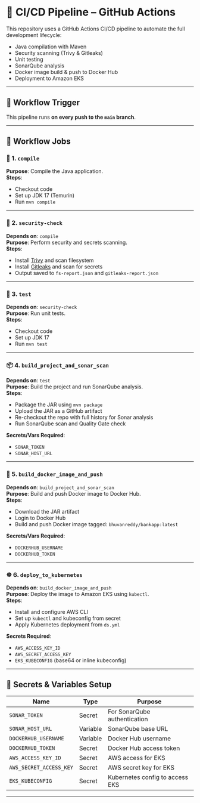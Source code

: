 # 🚀 CI/CD Pipeline – GitHub Actions

This repository uses a GitHub Actions CI/CD pipeline to automate the full development lifecycle:

- Java compilation with Maven
- Security scanning (Trivy & Gitleaks)
- Unit testing
- SonarQube analysis
- Docker image build & push to Docker Hub
- Deployment to Amazon EKS

---

## 🧠 Workflow Trigger

This pipeline runs **on every push to the `main` branch**.

---

## 🧩 Workflow Jobs

### 🔧 1. `compile`
**Purpose**: Compile the Java application.  
**Steps**:
- Checkout code
- Set up JDK 17 (Temurin)
- Run `mvn compile`

---

### 🔐 2. `security-check`
**Depends on**: `compile`  
**Purpose**: Perform security and secrets scanning.  
**Steps**:
- Install [Trivy](https://github.com/aquasecurity/trivy) and scan filesystem
- Install [Gitleaks](https://github.com/gitleaks/gitleaks) and scan for secrets
- Output saved to `fs-report.json` and `gitleaks-report.json`

---

### 🧪 3. `test`
**Depends on**: `security-check`  
**Purpose**: Run unit tests.  
**Steps**:
- Checkout code
- Set up JDK 17
- Run `mvn test`

---

### 📦 4. `build_project_and_sonar_scan`
**Depends on**: `test`  
**Purpose**: Build the project and run SonarQube analysis.  
**Steps**:
- Package the JAR using `mvn package`
- Upload the JAR as a GitHub artifact
- Re-checkout the repo with full history for Sonar analysis
- Run SonarQube scan and Quality Gate check

**Secrets/Vars Required**:
- `SONAR_TOKEN`
- `SONAR_HOST_URL`

---

### 🐳 5. `build_docker_image_and_push`
**Depends on**: `build_project_and_sonar_scan`  
**Purpose**: Build and push Docker image to Docker Hub.  
**Steps**:
- Download the JAR artifact
- Login to Docker Hub
- Build and push Docker image tagged: `bhuvanreddy/bankapp:latest`

**Secrets/Vars Required**:
- `DOCKERHUB_USERNAME`
- `DOCKERHUB_TOKEN`

---

### ☸️ 6. `deploy_to_kubernetes`
**Depends on**: `build_docker_image_and_push`  
**Purpose**: Deploy the image to Amazon EKS using `kubectl`.  
**Steps**:
- Install and configure AWS CLI
- Set up `kubectl` and kubeconfig from secret
- Apply Kubernetes deployment from `ds.yml`

**Secrets Required**:
- `AWS_ACCESS_KEY_ID`
- `AWS_SECRET_ACCESS_KEY`
- `EKS_KUBECONFIG` (base64 or inline kubeconfig)

---

## 🔐 Secrets & Variables Setup

| Name                  | Type       | Purpose                                      |
|-----------------------|------------|----------------------------------------------|
| `SONAR_TOKEN`         | Secret     | For SonarQube authentication                 |
| `SONAR_HOST_URL`      | Variable   | SonarQube base URL                           |
| `DOCKERHUB_USERNAME`  | Variable   | Docker Hub username                          |
| `DOCKERHUB_TOKEN`     | Secret     | Docker Hub access token                      |
| `AWS_ACCESS_KEY_ID`   | Secret     | AWS access for EKS                           |
| `AWS_SECRET_ACCESS_KEY`| Secret    | AWS secret key for EKS                       |
| `EKS_KUBECONFIG`      | Secret     | Kubernetes config to access EKS              |

---



